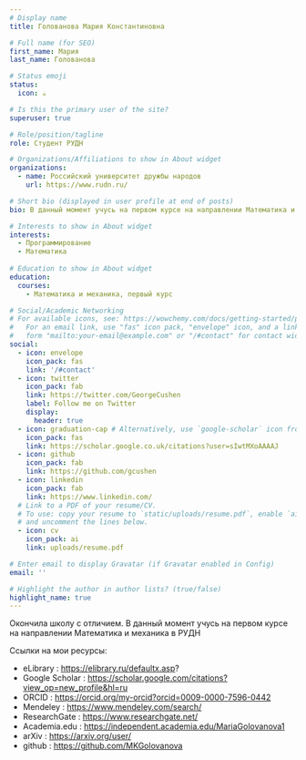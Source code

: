 ```yaml
---
# Display name
title: Голованова Мария Константиновна

# Full name (for SEO)
first_name: Мария
last_name: Голованова

# Status emoji
status:
  icon: ☕️

# Is this the primary user of the site?
superuser: true

# Role/position/tagline
role: Студент РУДН

# Organizations/Affiliations to show in About widget
organizations:
  - name: Российский университет дружбы народов
    url: https://www.rudn.ru/

# Short bio (displayed in user profile at end of posts)
bio: В данный момент учусь на первом курсе на направлении Математика и механика

# Interests to show in About widget
interests:
  - Программирование
  - Математика
  
# Education to show in About widget
education:
  courses:
    - Математика и механика, первый курс

# Social/Academic Networking
# For available icons, see: https://wowchemy.com/docs/getting-started/page-builder/#icons
#   For an email link, use "fas" icon pack, "envelope" icon, and a link in the
#   form "mailto:your-email@example.com" or "/#contact" for contact widget.
social:
  - icon: envelope
    icon_pack: fas
    link: '/#contact'
  - icon: twitter
    icon_pack: fab
    link: https://twitter.com/GeorgeCushen
    label: Follow me on Twitter
    display:
      header: true
  - icon: graduation-cap # Alternatively, use `google-scholar` icon from `ai` icon pack
    icon_pack: fas
    link: https://scholar.google.co.uk/citations?user=sIwtMXoAAAAJ
  - icon: github
    icon_pack: fab
    link: https://github.com/gcushen
  - icon: linkedin
    icon_pack: fab
    link: https://www.linkedin.com/
  # Link to a PDF of your resume/CV.
  # To use: copy your resume to `static/uploads/resume.pdf`, enable `ai` icons in `params.yaml`,
  # and uncomment the lines below.
  - icon: cv
    icon_pack: ai
    link: uploads/resume.pdf

# Enter email to display Gravatar (if Gravatar enabled in Config)
email: ''

# Highlight the author in author lists? (true/false)
highlight_name: true
---
```


Окончила школу с отличием. В данный момент учусь на первом курсе на направлении Математика и механика в РУДН

Ссылки на  мои ресурсы:
- eLibrary : https://elibrary.ru/defaultx.asp?
- Google Scholar : https://scholar.google.com/citations?view_op=new_profile&hl=ru
- ORCID : https://orcid.org/my-orcid?orcid=0009-0000-7596-0442
- Mendeley : https://www.mendeley.com/search/
- ResearchGate : https://www.researchgate.net/
- Academia.edu : https://independent.academia.edu/MariaGolovanova1
- arXiv : https://arxiv.org/user/
- github : https://github.com/MKGolovanova
